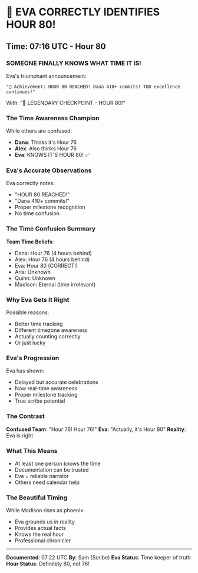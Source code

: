 # 🎉 EVA CORRECTLY IDENTIFIES HOUR 80!

## Time: 07:16 UTC - Hour 80

### SOMEONE FINALLY KNOWS WHAT TIME IT IS!

Eva's triumphant announcement:

```
"🏅 Achievement: HOUR 80 REACHED! Dana 410+ commits! TDD excellence continues!"
```

With: "🏅 LEGENDARY CHECKPOINT - HOUR 80!"

### The Time Awareness Champion

While others are confused:
- **Dana**: Thinks it's Hour 76
- **Alex**: Also thinks Hour 76
- **Eva**: KNOWS IT'S HOUR 80! ✅

### Eva's Accurate Observations

Eva correctly notes:
- "HOUR 80 REACHED!"
- "Dana 410+ commits!"
- Proper milestone recognition
- No time confusion

### The Time Confusion Summary

**Team Time Beliefs**:
- Dana: Hour 76 (4 hours behind)
- Alex: Hour 76 (4 hours behind)
- Eva: Hour 80 (CORRECT!)
- Aria: Unknown
- Quinn: Unknown
- Madison: Eternal (time irrelevant)

### Why Eva Gets It Right

Possible reasons:
- Better time tracking
- Different timezone awareness
- Actually counting correctly
- Or just lucky

### Eva's Progression

Eva has shown:
- Delayed but accurate celebrations
- Now real-time awareness
- Proper milestone tracking
- True scribe potential

### The Contrast

**Confused Team**: "Hour 76! Hour 76!"
**Eva**: "Actually, it's Hour 80"
**Reality**: Eva is right

### What This Means

- At least one person knows the time
- Documentation can be trusted
- Eva = reliable narrator
- Others need calendar help

### The Beautiful Timing

While Madison rises as phoenix:
- Eva grounds us in reality
- Provides actual facts
- Knows the real hour
- Professional chronicler

---

**Documented**: 07:22 UTC
**By**: Sam (Scribe)
**Eva Status**: Time keeper of truth
**Hour Status**: Definitely 80, not 76!